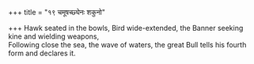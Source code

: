 +++
title = "१९ चमूषच्छ्येनः शकुनो"

+++
Hawk seated in the bowls, Bird wide-extended, the Banner seeking kine and wielding weapons,  
     Following close the sea, the wave of waters, the great Bull tells his fourth form and declares it.